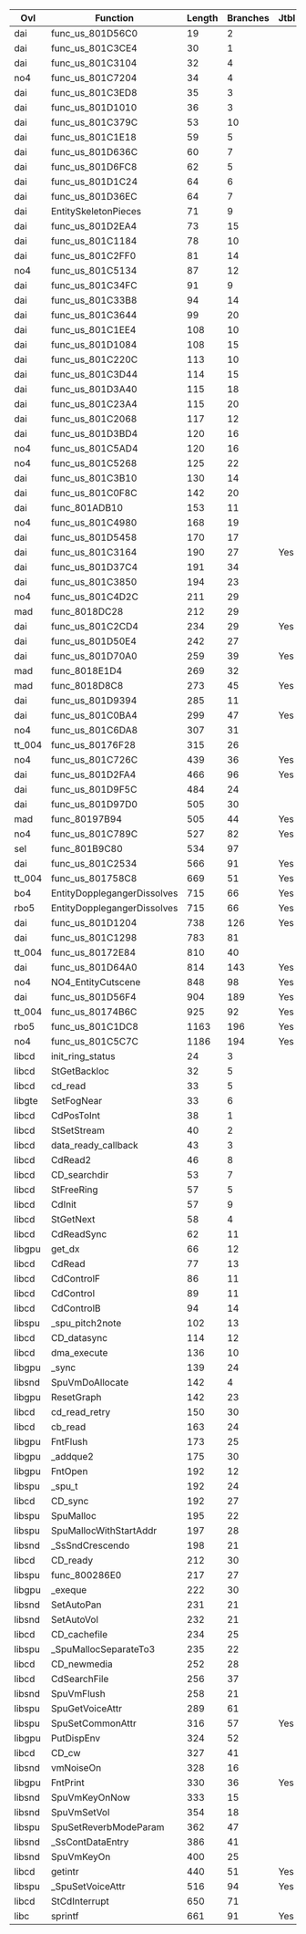 | Ovl    | Function                    |   Length |   Branches | Jtbl   | [Duplicate](https://raw.githubusercontent.com/Xeeynamo/sotn-decomp/gh-duplicates/duplicates.txt)                                | WIP                             | %     |
|--------|-----------------------------|----------|------------|--------|---------------------------------------------------------------------------------------------------------------------------------|---------------------------------|-------|
| dai    | func_us_801D56C0            |       19 |          2 |        |                                                                                                                                 |                                 |       |
| dai    | func_us_801C3CE4            |       30 |          1 |        |                                                                                                                                 |                                 |       |
| dai    | func_us_801C3104            |       32 |          4 |        | [Full](https://raw.githubusercontent.com/Xeeynamo/sotn-decomp/gh-duplicates/duplicates.txt#:~:text=func_us_801C3104)            |                                 |       |
| no4    | func_us_801C7204            |       34 |          4 |        |                                                                                                                                 | https://decomp.me/scratch/bej6b | 1.0   |
| dai    | func_us_801C3ED8            |       35 |          3 |        |                                                                                                                                 |                                 |       |
| dai    | func_us_801D1010            |       36 |          3 |        |                                                                                                                                 |                                 |       |
| dai    | func_us_801C379C            |       53 |         10 |        |                                                                                                                                 |                                 |       |
| dai    | func_us_801C1E18            |       59 |          5 |        |                                                                                                                                 |                                 |       |
| dai    | func_us_801D636C            |       60 |          7 |        |                                                                                                                                 |                                 |       |
| dai    | func_us_801D6FC8            |       62 |          5 |        |                                                                                                                                 |                                 |       |
| dai    | func_us_801D1C24            |       64 |          6 |        |                                                                                                                                 |                                 |       |
| dai    | func_us_801D36EC            |       64 |          7 |        |                                                                                                                                 | https://decomp.me/scratch/dnCFo | 0.912 |
| dai    | EntitySkeletonPieces        |       71 |          9 |        | [Part](https://raw.githubusercontent.com/Xeeynamo/sotn-decomp/gh-duplicates/duplicates.txt#:~:text=EntitySkeletonPieces)        | https://decomp.me/scratch/tLLNF | 0.998 |
| dai    | func_us_801D2EA4            |       73 |         15 |        |                                                                                                                                 | https://decomp.me/scratch/1wblP | 0.917 |
| dai    | func_us_801C1184            |       78 |         10 |        |                                                                                                                                 |                                 |       |
| dai    | func_us_801C2FF0            |       81 |         14 |        |                                                                                                                                 |                                 |       |
| no4    | func_us_801C5134            |       87 |         12 |        |                                                                                                                                 | https://decomp.me/scratch/UxjX1 | 0.998 |
| dai    | func_us_801C34FC            |       91 |          9 |        | [Full](https://raw.githubusercontent.com/Xeeynamo/sotn-decomp/gh-duplicates/duplicates.txt#:~:text=func_us_801C34FC)            |                                 |       |
| dai    | func_us_801C33B8            |       94 |         14 |        | [Full](https://raw.githubusercontent.com/Xeeynamo/sotn-decomp/gh-duplicates/duplicates.txt#:~:text=func_us_801C33B8)            |                                 |       |
| dai    | func_us_801C3644            |       99 |         20 |        |                                                                                                                                 |                                 |       |
| dai    | func_us_801C1EE4            |      108 |         10 |        |                                                                                                                                 |                                 |       |
| dai    | func_us_801D1084            |      108 |         15 |        |                                                                                                                                 |                                 |       |
| dai    | func_us_801C220C            |      113 |         10 |        |                                                                                                                                 |                                 |       |
| dai    | func_us_801C3D44            |      114 |         15 |        |                                                                                                                                 |                                 |       |
| dai    | func_us_801D3A40            |      115 |         18 |        |                                                                                                                                 | https://decomp.me/scratch/URIka | 0.925 |
| dai    | func_us_801C23A4            |      115 |         20 |        |                                                                                                                                 |                                 |       |
| dai    | func_us_801C2068            |      117 |         12 |        |                                                                                                                                 |                                 |       |
| dai    | func_us_801D3BD4            |      120 |         16 |        |                                                                                                                                 | https://decomp.me/scratch/MHZqk | 0.926 |
| no4    | func_us_801C5AD4            |      120 |         16 |        |                                                                                                                                 | https://decomp.me/scratch/ilpCc | 0.996 |
| no4    | func_us_801C5268            |      125 |         22 |        |                                                                                                                                 | https://decomp.me/scratch/vsyr6 | 0.999 |
| dai    | func_us_801C3B10            |      130 |         14 |        |                                                                                                                                 |                                 |       |
| dai    | func_us_801C0F8C            |      142 |         20 |        |                                                                                                                                 |                                 |       |
| dai    | func_801ADB10               |      153 |         11 |        |                                                                                                                                 |                                 |       |
| no4    | func_us_801C4980            |      168 |         19 |        |                                                                                                                                 | https://decomp.me/scratch/RpjeJ | 0.999 |
| dai    | func_us_801D5458            |      170 |         17 |        |                                                                                                                                 |                                 |       |
| dai    | func_us_801C3164            |      190 |         27 | Yes    |                                                                                                                                 |                                 |       |
| dai    | func_us_801D37C4            |      191 |         34 |        |                                                                                                                                 | https://decomp.me/scratch/OmxmR | 0.867 |
| dai    | func_us_801C3850            |      194 |         23 |        |                                                                                                                                 |                                 |       |
| no4    | func_us_801C4D2C            |      211 |         29 |        |                                                                                                                                 | https://decomp.me/scratch/FlKsK | 0.996 |
| mad    | func_8018DC28               |      212 |         29 |        |                                                                                                                                 |                                 |       |
| dai    | func_us_801C2CD4            |      234 |         29 | Yes    |                                                                                                                                 |                                 |       |
| dai    | func_us_801D50E4            |      242 |         27 |        |                                                                                                                                 |                                 |       |
| dai    | func_us_801D70A0            |      259 |         39 | Yes    |                                                                                                                                 |                                 |       |
| mad    | func_8018E1D4               |      269 |         32 |        |                                                                                                                                 | https://decomp.me/scratch/44NLa | 0.99  |
| mad    | func_8018D8C8               |      273 |         45 | Yes    |                                                                                                                                 | https://decomp.me/scratch/HlnOn | 0.931 |
| dai    | func_us_801D9394            |      285 |         11 |        |                                                                                                                                 |                                 |       |
| dai    | func_us_801C0BA4            |      299 |         47 | Yes    |                                                                                                                                 |                                 |       |
| no4    | func_us_801C6DA8            |      307 |         31 |        |                                                                                                                                 | https://decomp.me/scratch/l70mO | 1.0   |
| tt_004 | func_us_80176F28            |      315 |         26 |        |                                                                                                                                 | https://decomp.me/scratch/UUkwm | 0.965 |
| no4    | func_us_801C726C            |      439 |         36 | Yes    |                                                                                                                                 | https://decomp.me/scratch/RKYg4 | 0.874 |
| dai    | func_us_801D2FA4            |      466 |         96 | Yes    |                                                                                                                                 | https://decomp.me/scratch/mwqzE | 0.808 |
| dai    | func_us_801D9F5C            |      484 |         24 |        |                                                                                                                                 |                                 |       |
| dai    | func_us_801D97D0            |      505 |         30 |        |                                                                                                                                 |                                 |       |
| mad    | func_80197B94               |      505 |         44 | Yes    |                                                                                                                                 | https://decomp.me/scratch/rg2V6 | 0.867 |
| no4    | func_us_801C789C            |      527 |         82 | Yes    |                                                                                                                                 |                                 |       |
| sel    | func_801B9C80               |      534 |         97 |        |                                                                                                                                 | https://decomp.me/scratch/EX5Z5 | 0.989 |
| dai    | func_us_801C2534            |      566 |         91 | Yes    |                                                                                                                                 |                                 |       |
| tt_004 | func_us_801758C8            |      669 |         51 | Yes    |                                                                                                                                 | https://decomp.me/scratch/hfTvT | 0.811 |
| bo4    | EntityDopplegangerDissolves |      715 |         66 | Yes    | [Full](https://raw.githubusercontent.com/Xeeynamo/sotn-decomp/gh-duplicates/duplicates.txt#:~:text=EntityDopplegangerDissolves) | https://decomp.me/scratch/uN8Kx | 0.998 |
| rbo5   | EntityDopplegangerDissolves |      715 |         66 | Yes    | [Full](https://raw.githubusercontent.com/Xeeynamo/sotn-decomp/gh-duplicates/duplicates.txt#:~:text=EntityDopplegangerDissolves) | https://decomp.me/scratch/S0OhN | 0.998 |
| dai    | func_us_801D1204            |      738 |        126 | Yes    |                                                                                                                                 |                                 |       |
| dai    | func_us_801C1298            |      783 |         81 |        |                                                                                                                                 |                                 |       |
| tt_004 | func_us_80172E84            |      810 |         40 |        |                                                                                                                                 | https://decomp.me/scratch/H9tSu | 0.947 |
| dai    | func_us_801D64A0            |      814 |        143 | Yes    |                                                                                                                                 |                                 |       |
| no4    | NO4_EntityCutscene          |      848 |         98 | Yes    |                                                                                                                                 | https://decomp.me/scratch/WoDh2 | 0.998 |
| dai    | func_us_801D56F4            |      904 |        189 | Yes    |                                                                                                                                 |                                 |       |
| tt_004 | func_us_80174B6C            |      925 |         92 | Yes    |                                                                                                                                 | https://decomp.me/scratch/mm3YA | 0.997 |
| rbo5   | func_us_801C1DC8            |     1163 |        196 | Yes    |                                                                                                                                 | https://decomp.me/scratch/d1xCm | 0.99  |
| no4    | func_us_801C5C7C            |     1186 |        194 | Yes    |                                                                                                                                 | https://decomp.me/scratch/Txm45 | 0.998 |
| libcd  | init_ring_status            |       24 |          3 |        |                                                                                                                                 | https://decomp.me/scratch/B9RlC | 0.875 |
| libcd  | StGetBackloc                |       32 |          5 |        |                                                                                                                                 | https://decomp.me/scratch/XhjOu | 1.0   |
| libcd  | cd_read                     |       33 |          5 |        |                                                                                                                                 | https://decomp.me/scratch/W8iMN | 1.0   |
| libgte | SetFogNear                  |       33 |          6 |        |                                                                                                                                 | https://decomp.me/scratch/rEGLZ | 1.0   |
| libcd  | CdPosToInt                  |       38 |          1 |        |                                                                                                                                 | https://decomp.me/scratch/P3Fy9 | 1.0   |
| libcd  | StSetStream                 |       40 |          2 |        |                                                                                                                                 | https://decomp.me/scratch/8reFx | 1.0   |
| libcd  | data_ready_callback         |       43 |          3 |        |                                                                                                                                 | https://decomp.me/scratch/D3WO5 | 0.66  |
| libcd  | CdRead2                     |       46 |          8 |        |                                                                                                                                 | https://decomp.me/scratch/DI2A4 | 1.0   |
| libcd  | CD_searchdir                |       53 |          7 |        |                                                                                                                                 | https://decomp.me/scratch/MiZ7u | 0.876 |
| libcd  | StFreeRing                  |       57 |          5 |        |                                                                                                                                 | https://decomp.me/scratch/fHzgv | 0.829 |
| libcd  | CdInit                      |       57 |          9 |        |                                                                                                                                 | https://decomp.me/scratch/OR3Va | 0.804 |
| libcd  | StGetNext                   |       58 |          4 |        |                                                                                                                                 | https://decomp.me/scratch/DkirL | 0.818 |
| libcd  | CdReadSync                  |       62 |         11 |        |                                                                                                                                 | https://decomp.me/scratch/KVnI4 | 0.722 |
| libgpu | get_dx                      |       66 |         12 |        |                                                                                                                                 | https://decomp.me/scratch/GprDB | 0.776 |
| libcd  | CdRead                      |       77 |         13 |        |                                                                                                                                 | https://decomp.me/scratch/SX5cU | 0.617 |
| libcd  | CdControlF                  |       86 |         11 |        | [Part](https://raw.githubusercontent.com/Xeeynamo/sotn-decomp/gh-duplicates/duplicates.txt#:~:text=CdControlF)                  | https://decomp.me/scratch/TjAPb | 0.683 |
| libcd  | CdControl                   |       89 |         11 |        | [Full](https://raw.githubusercontent.com/Xeeynamo/sotn-decomp/gh-duplicates/duplicates.txt#:~:text=CdControl)                   | https://decomp.me/scratch/ry4YB | 0.881 |
| libcd  | CdControlB                  |       94 |         14 |        |                                                                                                                                 | https://decomp.me/scratch/WHWLs | 0.779 |
| libspu | _spu_pitch2note             |      102 |         13 |        |                                                                                                                                 | https://decomp.me/scratch/issUw | 0.745 |
| libcd  | CD_datasync                 |      114 |         12 |        |                                                                                                                                 | https://decomp.me/scratch/A2yGe | 0.938 |
| libcd  | dma_execute                 |      136 |         10 |        |                                                                                                                                 | https://decomp.me/scratch/jedgx | 0.276 |
| libgpu | _sync                       |      139 |         24 |        |                                                                                                                                 | https://decomp.me/scratch/67L5C | 1.0   |
| libsnd | SpuVmDoAllocate             |      142 |          4 |        |                                                                                                                                 |                                 |       |
| libgpu | ResetGraph                  |      142 |         23 |        |                                                                                                                                 | https://decomp.me/scratch/RpHi6 | 0.851 |
| libcd  | cd_read_retry               |      150 |         30 |        |                                                                                                                                 |                                 |       |
| libcd  | cb_read                     |      163 |         24 |        |                                                                                                                                 | https://decomp.me/scratch/CStOS | 0.831 |
| libgpu | FntFlush                    |      173 |         25 |        |                                                                                                                                 | https://decomp.me/scratch/yOQkZ | 0.525 |
| libgpu | _addque2                    |      175 |         30 |        |                                                                                                                                 | https://decomp.me/scratch/wPhfi | 0.907 |
| libgpu | FntOpen                     |      192 |         12 |        |                                                                                                                                 | https://decomp.me/scratch/SDDfp | 0.996 |
| libspu | _spu_t                      |      192 |         24 |        |                                                                                                                                 | https://decomp.me/scratch/6miKR | 0.938 |
| libcd  | CD_sync                     |      192 |         27 |        |                                                                                                                                 | https://decomp.me/scratch/RfxXr | 1.0   |
| libspu | SpuMalloc                   |      195 |         22 |        |                                                                                                                                 | https://decomp.me/scratch/XxTzq | 0.857 |
| libspu | SpuMallocWithStartAddr      |      197 |         28 |        |                                                                                                                                 | https://decomp.me/scratch/oLx3c | 0.77  |
| libsnd | _SsSndCrescendo             |      198 |         21 |        |                                                                                                                                 | https://decomp.me/scratch/gQV6M | 0.915 |
| libcd  | CD_ready                    |      212 |         30 |        |                                                                                                                                 |                                 |       |
| libspu | func_800286E0               |      217 |         27 |        |                                                                                                                                 | https://decomp.me/scratch/wyYLu | 0.858 |
| libgpu | _exeque                     |      222 |         30 |        |                                                                                                                                 | https://decomp.me/scratch/zpm4r | 0.933 |
| libsnd | SetAutoPan                  |      231 |         21 |        | [Part](https://raw.githubusercontent.com/Xeeynamo/sotn-decomp/gh-duplicates/duplicates.txt#:~:text=SetAutoPan)                  | https://decomp.me/scratch/UNz8o | 0.985 |
| libsnd | SetAutoVol                  |      232 |         21 |        | [Full](https://raw.githubusercontent.com/Xeeynamo/sotn-decomp/gh-duplicates/duplicates.txt#:~:text=SetAutoVol)                  | https://decomp.me/scratch/LpEiv | 0.988 |
| libcd  | CD_cachefile                |      234 |         25 |        |                                                                                                                                 |                                 |       |
| libspu | _SpuMallocSeparateTo3       |      235 |         22 |        |                                                                                                                                 | https://decomp.me/scratch/1IklY | 0.83  |
| libcd  | CD_newmedia                 |      252 |         28 |        |                                                                                                                                 |                                 |       |
| libcd  | CdSearchFile                |      256 |         37 |        |                                                                                                                                 |                                 |       |
| libsnd | SpuVmFlush                  |      258 |         21 |        |                                                                                                                                 | https://decomp.me/scratch/H3WGD | 0.996 |
| libspu | SpuGetVoiceAttr             |      289 |         61 |        |                                                                                                                                 | https://decomp.me/scratch/yFvBm | 0.738 |
| libspu | SpuSetCommonAttr            |      316 |         57 | Yes    |                                                                                                                                 | https://decomp.me/scratch/4iEKK | 0.971 |
| libgpu | PutDispEnv                  |      324 |         52 |        |                                                                                                                                 | https://decomp.me/scratch/7H6Nk | 1.0   |
| libcd  | CD_cw                       |      327 |         41 |        |                                                                                                                                 | https://decomp.me/scratch/os3Sk | 0.855 |
| libsnd | vmNoiseOn                   |      328 |         16 |        |                                                                                                                                 | https://decomp.me/scratch/jB9z1 | 0.88  |
| libgpu | FntPrint                    |      330 |         36 | Yes    |                                                                                                                                 | https://decomp.me/scratch/h3dAl | 0.069 |
| libsnd | SpuVmKeyOnNow               |      333 |         15 |        |                                                                                                                                 | https://decomp.me/scratch/rM9g2 | 0.991 |
| libsnd | SpuVmSetVol                 |      354 |         18 |        |                                                                                                                                 | https://decomp.me/scratch/OtJtH | 0.867 |
| libspu | SpuSetReverbModeParam       |      362 |         47 |        |                                                                                                                                 | https://decomp.me/scratch/N3GfD | 0.85  |
| libsnd | _SsContDataEntry            |      386 |         41 |        |                                                                                                                                 | https://decomp.me/scratch/NFBGa | 0.919 |
| libsnd | SpuVmKeyOn                  |      400 |         25 |        |                                                                                                                                 | https://decomp.me/scratch/8SMQ8 | 0.835 |
| libcd  | getintr                     |      440 |         51 | Yes    |                                                                                                                                 | https://decomp.me/scratch/HG2UF | 0.868 |
| libspu | _SpuSetVoiceAttr            |      516 |         94 | Yes    |                                                                                                                                 | https://decomp.me/scratch/bUDmT | 0.818 |
| libcd  | StCdInterrupt               |      650 |         71 |        |                                                                                                                                 |                                 |       |
| libc   | sprintf                     |      661 |         91 | Yes    |                                                                                                                                 | https://decomp.me/scratch/jOVKa | 0.827 |
